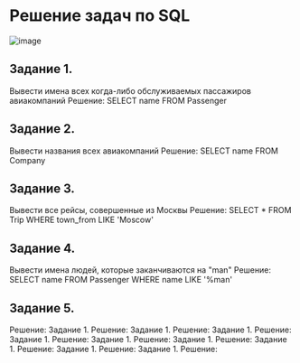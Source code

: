 # Решение задач по SQL
![image](https://user-images.githubusercontent.com/103492272/168607807-201c00fc-9656-493d-98db-20dfdbcb4bd4.png)

## Задание 1. 
Вывести имена всех когда-либо обслуживаемых пассажиров авиакомпаний
Решение:
SELECT name FROM Passenger

## Задание 2. 
Вывести названия всеx авиакомпаний
Решение:
SELECT name FROM Company

## Задание 3. 
Вывести все рейсы, совершенные из Москвы
Решение:
SELECT * FROM Trip
WHERE town_from LIKE 'Moscow'

## Задание 4. 
Вывести имена людей, которые заканчиваются на "man"
Решение:
SELECT name FROM Passenger
WHERE name LIKE '%man'

## Задание 5. 
Решение:
Задание 1. 
Решение:
Задание 1. 
Решение:
Задание 1. 
Решение:
Задание 1. 
Решение:
Задание 1. 
Решение:
Задание 1. 
Решение:
Задание 1.
Решение:
Задание 1. 
Решение:
Задание 1. 
Решение:
